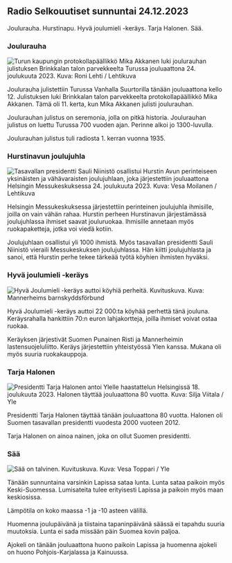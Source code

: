 ## Radio Selkouutiset sunnuntai 24.12.2023

Joulurauha. Hurstinapu. Hyvä joulumieli -keräys. Tarja Halonen. Sää.

### Joulurauha

![Turun kaupungin protokollapäällikkö Mika Akkanen luki joulurauhan julistuksen Brinkkalan talon parvekkeelta Turussa jouluaattona 24. joulukuuta 2023. Kuva: Roni Lehti / Lehtikuva](https://images.cdn.yle.fi/image/upload/c_crop,h_2879,w_5119,x_0,y_213/ar_1.7777777777777777,c_fill,g_faces,h_675,w_1200/dpr_1.0/q_auto:eco/f_auto/fl_lossy/v1703414599/39-122012765880acf4bd8e)

Joulurauha julistettiin Turussa Vanhalla Suurtorilla tänään jouluaattona kello 12. Julistuksen luki Brinkkalan talon parvekkeelta protokollapäällikkö Mika Akkanen. Tämä oli 11. kerta, kun Mika Akkanen julisti joulurauhan.

Joulurauhan julistus on seremonia, jolla on pitkä historia. Joulurauhan julistus on luettu Turussa 700 vuoden ajan. Perinne alkoi jo 1300-luvulla.

Joulurauhan julistus tuli radiosta 1. kerran vuonna 1935.

### Hurstinavun joulujuhla

![Tasavallan presidentti Sauli Niinistö osallistui Hurstin Avun perinteiseen yksinäisten ja vähävaraisten joulujuhlaan, joka järjestettiin jouluaattona Helsingin Messukeskuksessa 24. joulukuuta 2023. Kuva: Vesa Moilanen / Lehtikuva](https://images.cdn.yle.fi/image/upload/c_crop,h_2879,w_5119,x_0,y_106/ar_1.7777777777777777,c_fill,g_faces,h_675,w_1200/dpr_1.0/q_auto:eco/f_auto/fl_lossy/v1703413902/39-12201256588080bd2f3d)

Helsingin Messukeskuksessa järjestettiin perinteinen joulujuhla ihmisille, joilla on vain vähän rahaa. Hurstin perheen Hurstinavun järjestämässä joulujuhlassa ihmiset saavat jouluruokaa. Ihmisille annetaan myös ruokapaketteja, jotka voi viedä kotiin.

Joulujuhlaan osallistui yli 1000 ihmistä. Myös tasavallan presidentti Sauli Niinistö vieraili Messukeskuksen joulujuhlassa. Hän kiitti joulujuhlasta ja sanoi, että Hurstin perhe tekee tärkeää työtä köyhien ihmisten hyväksi.

### Hyvä joulumieli -keräys

![Hyvä Joulumieli -keräys auttoi köyhiä perheitä. Kuvituskuva. Kuva: Mannerheims barnskyddsförbund](https://images.cdn.yle.fi/image/upload/c_crop,h_2389,w_4261,x_0,y_0/ar_1.7777777777777777,c_fill,g_faces,h_675,w_1200/dpr_1.0/q_auto:eco/f_auto/fl_lossy/v1638440698/39-88711961a89ed14a5d1)

Hyvä Joulumieli -keräys auttoi 22 000:ta köyhää perhettä tänä jouluna. Keräysrahalla hankittiin 70:n euron lahjakortteja, joilla ihmiset voivat ostaa ruokaa.

Keräyksen järjestivät Suomen Punainen Risti ja Mannerheimin lastensuojeluliitto. Keräys järjestettiin yhteistyössä Ylen kanssa. Mukana oli myös suuria ruokakauppoja.

### Tarja Halonen

![Presidentti Tarja Halonen antoi Ylelle haastattelun Helsingissä 18. joulukuuta 2023. Halonen täyttää jouluaattona 80 vuotta. Kuva: Silja Viitala / Yle](https://images.cdn.yle.fi/image/upload/c_crop,h_2190,w_3893,x_0,y_1309/ar_1.7777777777777777,c_fill,g_faces,h_675,w_1200/dpr_1.0/q_auto:eco/f_auto/fl_lossy/v1703393753/39-1217090658028522aeff)

Presidentti Tarja Halonen täyttää tänään jouluaattona 80 vuotta. Halonen oli Suomen tasavallan presidentti vuodesta 2000 vuoteen 2012.

Tarja Halonen on ainoa nainen, joka on ollut Suomen presidentti.

### Sää

![Sää on talvinen. Kuvituskuva. Kuva: Vesa Toppari / Yle](https://images.cdn.yle.fi/image/upload/c_crop,h_2808,w_4992,x_7,y_280/ar_1.7777777777777777,c_fill,g_faces,h_675,w_1200/dpr_1.0/q_auto:eco/f_auto/fl_lossy/v1702037611/39-1212872657307dba74a8)

Tänään sunnuntaina varsinkin Lapissa sataa lunta. Lunta sataa paikoin myös Keski-Suomessa. Lumisateita tulee erityisesti Lapissa ja paikoin myös maan keskiosissa.

Lämpötila on koko maassa -1 ja -10 asteen välillä.

Huomenna joulupäivänä ja tiistaina tapaninpäivänä säässä ei tapahdu suuria muutoksia. Lunta ei sada missään päin Suomea kovin paljoa.

Ajokeli on tänään jouluaattona huono paikoin Lapissa ja huomenna ajokeli on huono Pohjois-Karjalassa ja Kainuussa.
